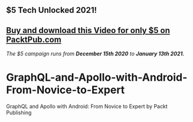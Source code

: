 ## $5 Tech Unlocked 2021!
[Buy and download this Video for only $5 on PacktPub.com](https://www.packtpub.com/product/graphql-and-apollo-with-android-from-novice-to-expert-video/9781800564626)
-----
*The $5 campaign         runs from __December 15th 2020__ to __January 13th 2021.__*

# GraphQL-and-Apollo-with-Android-From-Novice-to-Expert
GraphQL and Apollo with Android: From Novice to Expert by Packt Publishing
